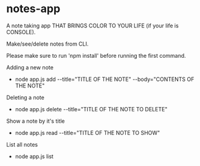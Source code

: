 # notes-app
A note taking app THAT BRINGS COLOR TO YOUR LIFE (if your life is CONSOLE).

Make/see/delete notes from CLI.

Please make sure to run 'npm install' before running the first command.

Adding a new note
   - node app.js add --title="TITLE OF THE NOTE" --body="CONTENTS OF THE NOTE"
  
Deleting a note
   - node app.js delete --title="TITLE OF THE NOTE TO DELETE"
  
Show a note by it's title
   - node app.js read --title="TITLE OF THE NOTE TO SHOW"
  
List all notes
   - node app.js list
